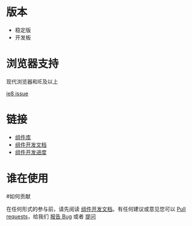 # 版本

- 稳定版
- 开发板

# 浏览器支持

现代浏览器和IE及以上

<a href="https://github.com/iuap-design/tinper-bee/blob/master/docs/react-ie8.md#cn-make-your-react-app-work-in-ie8">ie8 issue</a>

# 链接

- <a href="https://github.com/tinper-bee">组件库</a>
- <a href="https://github.com/tinper-bee">组件开发文档</a>
- <a href="https://github.com/tinper-bee/react-components-docs/blob/master/%E7%8E%B0%E6%9C%89%E7%BB%84%E4%BB%B6%E5%8F%8A%E5%BE%85%E5%BC%80%E5%8F%91.md">组件开发进度</a>

# 谁在使用



#如何贡献

在任何形式的参与前，请先阅读 <a href="https://github.com/tinper-bee">组件开发文档</a>。有任何建议或意见您可以 <a href="https://github.com/iuap-design/tinper-bee/pulls">Pull requests</a>，给我们 <a href="https://github.com/iuap-design/tinper-bee/issues/new">报告 Bug</a> 或者 <a href="https://github.com/iuap-design/tinper-bee/issues">提问</a> 


